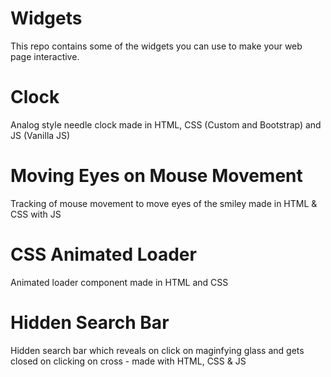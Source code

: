 # Widgets

This repo contains some of the widgets you can use to make your web page interactive.

# Clock
Analog style needle clock made in HTML, CSS (Custom and Bootstrap) and JS (Vanilla JS)

# Moving Eyes on Mouse Movement
Tracking of mouse movement to move eyes of the smiley made in HTML & CSS with JS 

# CSS Animated Loader
Animated loader component made in HTML and CSS

# Hidden Search Bar
Hidden search bar which reveals on click on maginfying glass and gets closed on clicking on cross - made with HTML, CSS & JS
